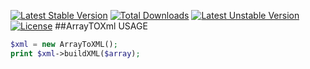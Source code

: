 [![Latest Stable Version](https://poser.pugx.org/liasica/yii2-helpers/v/stable)](https://packagist.org/packages/liasica/yii2-helpers) [![Total Downloads](https://poser.pugx.org/liasica/yii2-helpers/downloads)](https://packagist.org/packages/liasica/yii2-helpers) [![Latest Unstable Version](https://poser.pugx.org/liasica/yii2-helpers/v/unstable)](https://packagist.org/packages/liasica/yii2-helpers) [![License](https://poser.pugx.org/liasica/yii2-helpers/license)](https://packagist.org/packages/liasica/yii2-helpers)
##ArrayTOXml USAGE
```php
$xml = new ArrayToXML();
print $xml->buildXML($array);
```